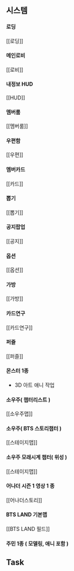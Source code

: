


## 시스템
#### 로딩
[[로딩]]

#### 메인로비
[[로비]]

#### 내정보 HUD
[[HUD]]

#### 멤버룸
[[멤버룸]]


#### 우편함
[[우편]]

#### 멤버카드
[[카드]]

#### 뽑기
[[뽑기]]

#### 공지팝업
[[공지]]

#### 옵션
[[옵션]]

#### 가방
[[가방]]

#### 카드연구
[[카드연구]]

#### 퍼즐
[[퍼즐]]

#### 몬스터 1종
- 3D 아트 애니 작업
#### 소우주( 챕터리스트 )
[[소우주맵]]

#### 소우주( BTS 스토리챕터 )
[[스테이지맵]]
#### 소우주 모래시계 챕터( 위성 )
[[스테이지맵]]

#### 어나더 시즌 1 영상 1 종
[[어나더스토리]]

#### BTS LAND 기본맵
[[BTS LAND 필드]]
#### 주민 1종 ( 모델링, 애니 포함 )




## Task
